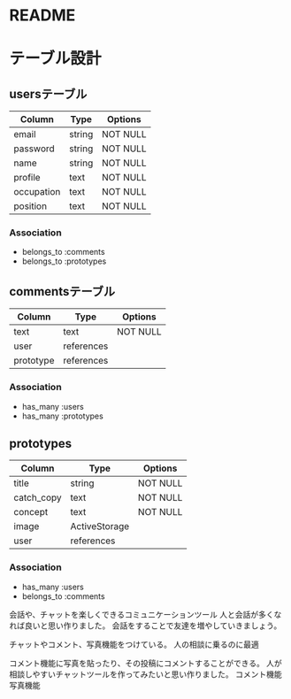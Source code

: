 # README


# テーブル設計

## usersテーブル

| Column     | Type   | Options  |
| ---------- | ------ | -------- |
| email      | string | NOT NULL |
| password   | string | NOT NULL |       
| name       | string | NOT NULL |
| profile    | text   | NOT NULL |
| occupation | text   | NOT NULL |
| position   | text   | NOT NULL |

### Association

- belongs_to :comments
- belongs_to :prototypes


## commentsテーブル

| Column    | Type       | Options  |
| --------- | ---------- | -------- |
| text      | text       | NOT NULL |
| user      | references |          |
| prototype | references |          |

### Association

- has_many :users
- has_many :prototypes


## prototypes

| Column     | Type          | Options  |
| ---------- | ------------- | -------- |
| title      | string        | NOT NULL |
| catch_copy | text          | NOT NULL |
| concept    | text          | NOT NULL |
| image      | ActiveStorage |          |
| user       | references    |          |

### Association

- has_many :users
- belongs_to :comments

会話や、チャットを楽しくできるコミュニケーションツール
人と会話が多くなれば良いと思い作りました。
会話をすることで友達を増やしていきましょう。

チャットやコメント、写真機能をつけている。
人の相談に乗るのに最適

コメント機能に写真を貼ったり、その投稿にコメントすることができる。
人が相談しやすいチャットツールを作ってみたいと思い作りました。
コメント機能
写真機能